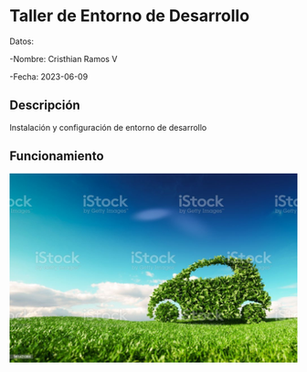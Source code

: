 # Taller de Entorno de Desarrollo

 Datos:

-Nombre: Cristhian Ramos V

-Fecha: 2023-06-09

## Descripción 

Instalación y configuración de entorno de desarrollo 

## Funcionamiento

![](img/carro.jpg)
